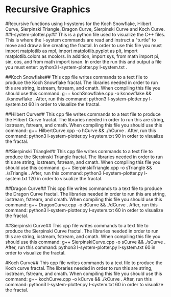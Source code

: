 # Recursive Graphics
#Recursive functions using l-systems for the Koch Snowflake, Hilbert Curve, Sierpinski Triangle, Dragon Curve, Sierpinski Curve and Koch Curve. 
##l-system-plotter.py## 
This is a python file used to visualize the C++ files. This is where the l-system commands are read and instruct a "turtle" to move and draw a line creating the fractal. In   order to use this file you must import matplotlib as mpl, import matplotlib.pyplot as plt, import matplotlib.colors as mcolors. In addition, import sys, from math import pi, sin, cos, and from math import isnan. In order the run this and output a file you must enter: python3 l-system-plotter.py l-system.txt <output file name> <degree of turn>. 
  
##Koch Snowflake##
This cpp file writes commands to a text file to produce the Koch Snowflake fractal. The libraries needed in order to run this are string, iostream, fstream, and cmath. When compiling this file you should use this command: g++ kochSnowflake.cpp -o ksnowflake && ./ksnowflake <amount of iterations>. After, run this command: python3 l-system-plotter.py l-system.txt <output file name> 60 in order to visualize the fractal. 
  
##Hilbert Curve##
This cpp file writes commands to a text file to produce the Hilbert Curve fractal. The libraries needed in order to run this are string, iostream, fstream, and cmath. When compiling this file you should use this command: g++ HilbertCurve.cpp -o hCurve && ./hCurve <amount of iterations>. After, run this command: python3 l-system-plotter.py l-system.txt <output file name> 90 in order to visualize the fractal. 
  

##Sierpinski Triangle##
This cpp file writes commands to a text file to produce the Sierpinski Triangle fractal. The libraries needed in order to run this are string, iostream, fstream, and cmath. When compiling this file you should use this command: g++ SierpinskiTriangle.cpp -o sTriangle && ./sTriangle <amount of iterations>. After, run this command: python3 l-system-plotter.py l-system.txt <output file name> 120 in order to visualize the fractal. 
  

##Dragon Curve##
This cpp file writes commands to a text file to produce the Dragon Curve fractal. The libraries needed in order to run this are string, iostream, fstream, and cmath. When compiling this file you should use this command: g++ DragonCurve.cpp -o dCurve && ./dCurve <amount of iterations>. After, run this command: python3 l-system-plotter.py l-system.txt <output file name> 60 in order to visualize the fractal. 
  

##Sierpinski Curve##
This cpp file writes commands to a text file to produce the Sierpinski Curve fractal. The libraries needed in order to run this are string, iostream, fstream, and cmath. When compiling this file you should use this command: g++ SierpinskiCurve.cpp -o sCurve && ./sCurve <amount of iterations>. After, run this command: python3 l-system-plotter.py l-system.txt <output file name> 60 in order to visualize the fractal. 
  

#Koch Curve##
This cpp file writes commands to a text file to produce the Koch curve fractal. The libraries needed in order to run this are string, iostream, fstream, and cmath. When compiling this file you should use this command: g++ kochCurve.cpp -o kCurve && ./kCurve <amount of iterations>. After, run this command: python3 l-system-plotter.py l-system.txt <output file name> 60 in order to visualize the fractal. 
  
